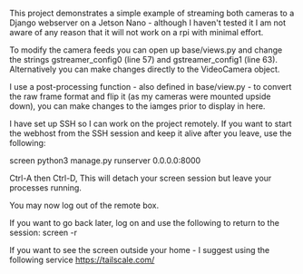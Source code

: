 This project demonstrates a simple example of streaming both cameras to a Django webserver on a Jetson Nano - although I haven't tested it I am not aware of any reason that it will not work on a rpi with minimal effort.

To modify the camera feeds you can open up base/views.py and change the strings gstreamer_config0 (line 57) and gstreamer_config1 (line 63).
Alternatively you can make changes directly to the VideoCamera object.

I use a post-processing function - also defined in base/view.py - to convert the raw frame format and flip it (as my cameras were mounted upside down), you can make changes to the iamges prior to display in here. 

I have set up SSH so I can work on the project remotely. If you want to start the webhost from the SSH session and keep it alive after you leave, use the following:

screen
python3 manage.py runserver 0.0.0.0:8000

Ctrl-A then Ctrl-D, This will detach your screen session but leave your processes running. 

You may now log out of the remote box.

If you want to go back later, log on and use the following to return to the session:
screen -r

If you want to see the screen outside your home - I suggest using the following service
https://tailscale.com/